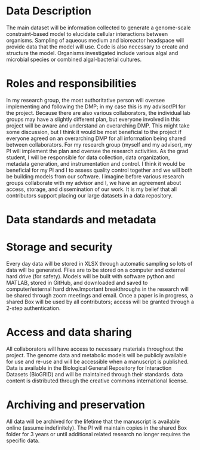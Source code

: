 # Data Description
  The main dataset will be information collected to generate a genome-scale constraint-based model to elucidate cellular interactions between organisms. Sampling of aqueous medium and bioreactor headspace will provide data that the model will use. Code is also necessary to create and structure the model. Organisms investigated include various algal and microbial species or combined algal-bacterial cultures. 
# Roles and responsibilities
  In my research group, the most authoritative person will oversee implementing and following the DMP; in my case this is my advisor/PI for the project. Because there are also various collaborators, the individual lab groups may have a slightly different plan, but everyone involved in this project will be aware and understand an overarching DMP. This might take some discussion, but I think it would be most beneficial to the project if everyone agreed on an overarching DMP for all information being shared between collaborators. For my research group (myself and my advisor), my PI will implement the plan and oversee the research activities. As the grad student, I will be responsible for data collection, data organization, metadata generation, and instrumentation and control. I think it would be beneficial for my PI and I to assess quality control together and we will both be building models from our software. I imagine before various research groups collaborate with my advisor and I, we have an agreement about access, storage, and dissemination of our work. It is my belief that all contributors support placing our large datasets in a data repository. 
# Data standards and metadata
  
# Storage and security
  Every day data will be stored in XLSX through automatic sampling so lots of data will be generated. Files are to be stored on a computer and external hard drive (for safety). Models will be built with software python and MATLAB, stored in GitHub, and downloaded and saved to computer/external hard drive.Important breakthroughs in the research will be shared through zoom meetings and email. Once a paper is in progress, a shared Box will be used by all contributors; access will be granted through a 2-step authentication.
# Access and data sharing
  All collaborators will have access to necessary materials throughout the project. The genome data and metabolic models will be publicly available for use and re-use and will be accessible when a manuscript is published. Data is available in the Biological General Repository for Interaction Datasets (BioGRID) and will be maintained through their standards. data content is distributed through the creative commons international license. 
# Archiving and preservation
All data will be archived for the lifetime that the manuscript is available online (assume indefinitely). The PI will maintain copies in the shared Box folder for 3 years or until additional related research no longer requires the specific data. 
